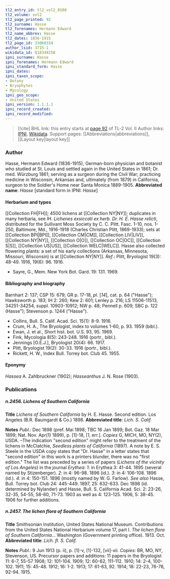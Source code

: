 ```yaml
---
tl2_entry_id: tl2_vol2_0108
tl2_volume: vol2
tl2_page_printed: 92
tl2_surname: Hasse
tl2_forenames: Hermann Edward
tl2_name_abbrev: Hasse
tl2_dates: 1836-1915
tl2_page_id: 33068334
author_lsid: 3715-1
wikidata_id: Q18349258
ipni_surname: Hasse
ipni_forenames: Hermann Edward
ipni_standard_form: Hasse
ipni_dates: 
ipni_taxon_scope: 
- Botany
- Bryophytes
- Mycology
ipni_geo_scope: 
- United States
ipni_version: 1.1.1.1
ipni_record_created: 
ipni_record_modified:
---
```


> [!cite] BHL link: this entry starts at [page 92](https://www.biodiversitylibrary.org/page/33068334) of TL-2 Vol. II
> Author links: [IPNI](https://www.ipni.org/a/3715-1), [Wikidata](https://www.wikidata.org/wiki/Q18349258). Support pages: [[Abbreviations|abbreviations]], [[Layout key|layout key]]

### Author

Hasse, Hermann Edward (1836-1915), German-born physician and botanist who studied at St. Louis and settled again in the United States in 1861; Dr. med. Würzburg 1861; serving as a surgeon during the Civil War; practicing medicine in Wisconsin, Arkansas and, ultimately (from 1879) in California, surgeon to the Soldier's Home near Santa Monica 1889-1905. 
**Abbreviated name**: *Hasse* \[standard form in IPNI: *Hasse*\]

#### Herbarium and types

[[Collection FH|FH]]; 4500 lichens at [[Collection NY|NY]]; duplicates in many herbaria, see IH. *Lichenes exsiccati ex herb. Dr. H. E. Hasse relicti*, distributed for the Sullivant Moss Society by C. C. Plitt. Fasc. 1-10, nos. 1-250, Baltimore, Md., 1916-1918 (Charles Christian Plitt, 1869-1933); sets at [[Collection BPI|BPI]], [[Collection CM|CM]], [[Collection LIV|LIV]], [[Collection NY|NY]], [[Collection O|O]], [[Collection OC|OC]], [[Collection S|S]], [[Collection US|US]], [[Collection WELC|WELC]]. Hasse also collected flowering plants: a set of his early collections (Arkansas, Minnesota, Missouri, Wisconsin) is at [[Collection NY|NY]].
*Ref*.: Plitt, Bryologist 19(3): 48-49. 1916, 19(6): 96. 1916.
- Sayre, G., Mem. New York Bot. Gard. 19: 131. 1969.

#### Bibliography and biography

Barnhart 2: 137; CSP 15: 679; GR p. 17-18, *pl*. \[*14*\], cat. p. 64 ("Hasse"); Hawksworth p. 183; IH 2: 260; Kew 2: 601; Lenley p. 216; LS 11506-11513, 34251-34254, suppl. 10903-10912; NW p. 48; Pennell p. 609; SBC p. 122 (Hasse"); Stevenson p. 1244 ("Hasse").
- Collins, Bull. S. Calif. Acad. Sci. 15(1): 8-9. 1916.
- Crum, H. A., The Bryologist, index to volumes 1-60, p. 93. 1959 (bibl.).
- Ewan, J. et al., Short hist. bot. U.S. 93, 95. 1969.
- Fink, Mycologia 8(5): 243-248. 1916 (portr., bibl.).
- Jennings \[O.E.J.\], Bryologist 20(4): 66. 1917.
- Plitt, Bryologist 19(2): 30-33. 1916 (portr., bibl.).
- Rickett, H. W., Index Bull. Torrey bot. Club 45. 1955.

#### Eponymy

*Hassea* A. Zahlbruckner (1902); *Hasseanthus* J. N. Rose (1903).

### Publications

##### n.2456. Lichens of Southern California

**Title**
*Lichens of Southern California* by H. E. Hasse. Second edition. Los Angeles (B.R. Baumgardt & Co.) 1898.
**Abbreviated title**: *Lich. S. Calif.*

**Notes**
*Publ*.: Dec 1898 (pref. Mai 1898; TBC 16 Jan 1899; Bot. Gaz. 18 Mar 1899; Nat. Nov. Apr(1) 1899), p. \[1\]-18, \[1, err.\]. *Copies* G, MICH, MO, NY(2), USDA. –The indication "second edition" might refer to the treatment of the lichens in McClatchie, *Seedless plants of California* (1897). A note by E. S. Steele in the USDA copy states that "Dr. Hasse" in a letter states that "second edition" in this work is a printers blunder, there was no "first edition." The list was preceded by a series of papers (*Lichens of the vicinity of Los Angeles*) in the journal *Erythea*:
*1*: in Erythea 3: 41-44. 1895 (several named by Stizenberger).
*2*: in 4: 96-98. 1896 (id.).
*3*: in 4: 106-108. 1896 (id.).
*4*: in 4: 150-151. 1896 (mostly named by W. G. Farlow).
*See also* Hasse, Bull. Torrey bot. Club 24: 445-449. 1897, 25: 632-633. Dec 1898 (id. determined by Nylander) and Hasse, Bull. S. California Acad. Sci. 2: 23-26, 32-35, 54-55, 58-60, 71-73. 1903 as well as 4: 123-125. 1906, 5: 38-45. 1906 for further additions.

##### n.2457. The lichen flora of Southern California

**Title**
Smithsonian Institution, United States National Museum. Contributions from the United States National Herbarium volume 17, part I. *The lichen flora of Southern California*... Washington (Government printing office). 1913. Oct.
**Abbreviated title**: *Lich. fl. S. Calif.*

**Notes**
*Publ*.: 9 Jun 1913 (p. ii), p. \[1\]-v, \[1\]-132, \[vii\]-xii. *Copies*: BR, MO, NY, Stevenson, US.
Precursor papers and additions: 11 papers in the Bryologist 11: 6-7, 55-57 1908; 12: 101-104. 1909; 12: 60-62, 111-112. 1910; 14: 2-4, 100-102. 1911; 15: 45-48. 1912; 16: 1-2. 1913; 17: 61-63, 92. 1914; 18: 22-23, 76-78, 92-94. 1915.


